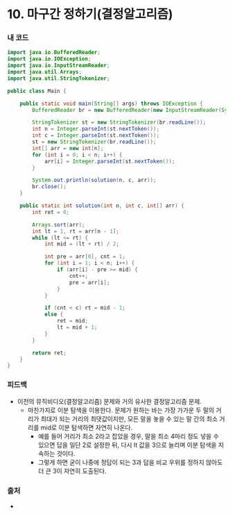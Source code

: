 # 10. 마구간 정하기(결정알고리즘)

>

### 내 코드

```java
import java.io.BufferedReader;
import java.io.IOException;
import java.io.InputStreamReader;
import java.util.Arrays;
import java.util.StringTokenizer;

public class Main {

    public static void main(String[] args) throws IOException {
        BufferedReader br = new BufferedReader(new InputStreamReader(System.in));

        StringTokenizer st = new StringTokenizer(br.readLine());
        int n = Integer.parseInt(st.nextToken());
        int c = Integer.parseInt(st.nextToken());
        st = new StringTokenizer(br.readLine());
        int[] arr = new int[n];
        for (int i = 0; i < n; i++) {
            arr[i] = Integer.parseInt(st.nextToken());
        }

        System.out.println(solution(n, c, arr));
        br.close();
    }

    public static int solution(int n, int c, int[] arr) {
        int ret = 0;

        Arrays.sort(arr);
        int lt = 1, rt = arr[n - 1];
        while (lt <= rt) {
            int mid = (lt + rt) / 2;

            int pre = arr[0], cnt = 1;
            for (int i = 1; i < n; i++) {
                if (arr[i] - pre >= mid) {
                    cnt++;
                    pre = arr[i];
                }
            }

            if (cnt < c) rt = mid - 1;
            else {
                ret = mid;
                lt = mid + 1;
            }
        }

        return ret;
    }
}
```

### 피드백

- 이전의 뮤직비디오(결정알고리즘) 문제와 거의 유사한 결정알고리즘 문제.
    - 마찬가지로 이분 탐색을 이용한다. 문제가 원하는 바는 가장 가가운 두 말의 거리가 최대가 되는 거리의 최댓값이지만, 모든 말을 놓을 수 있는 말 간의 최소 거리를 mid로 이분 탐색하면 자연히 나온다.
        - 예를 들어 거리가 최소 2라고 잡았을 경우, 말을 최소 4마리 정도 넣을 수 있으면 답을 일단 2로 설정한 뒤, 다시 lt 값을 3으로 늘리며 이분 탐색을 지속하는 것이다.
        - 그렇게 하면 굳이 나중에 정답이 되는 3과 답을 비교 우위를 정하지 않아도 더 큰 3이 자연히 도출된다.

### 출처

- 